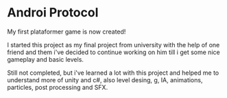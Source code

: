 # Androi Protocol

My first plataformer game is now created! 

I started this project as my final project from university with the help of one friend and them i've decided to continue working on him till i get some nice gameplay and basic levels.


Still not completed, but i've learned  a lot with this project and helped me to understand more of unity and c#, also level desing, g, IA, animations, particles, post processing and SFX.
